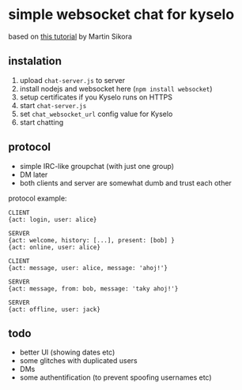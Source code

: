 # simple websocket chat for kyselo

based on [this tutorial](https://medium.com/@martin.sikora/node-js-websocket-simple-chat-tutorial-2def3a841b61) by Martin Sikora

## instalation

1) upload `chat-server.js` to server
2) install nodejs and websocket here (`npm install websocket`)
3) setup certificates if you Kyselo runs on HTTPS
4) start `chat-server.js`
5) set `chat_websocket_url` config value for Kyselo
6) start chatting

## protocol

- simple IRC-like groupchat (with just one group)
- DM later
- both clients and server are somewhat dumb and trust each other

protocol example:

```
CLIENT
{act: login, user: alice}

SERVER
{act: welcome, history: [...], present: [bob] }
{act: online, user: alice}

CLIENT
{act: message, user: alice, message: 'ahoj!'}

SERVER
{act: message, from: bob, message: 'taky ahoj!'}

SERVER
{act: offline, user: jack}
```

## todo

- better UI (showing dates etc)
- some glitches with duplicated users
- DMs
- some authentification (to prevent spoofing usernames etc)
